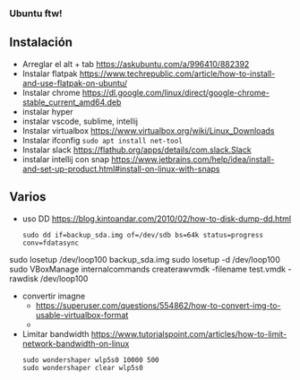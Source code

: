 ### Ubuntu ftw!
## Instalación
* Arreglar el alt + tab https://askubuntu.com/a/996410/882392
* Instalar flatpak https://www.techrepublic.com/article/how-to-install-and-use-flatpak-on-ubuntu/
* Instalar chrome https://dl.google.com/linux/direct/google-chrome-stable_current_amd64.deb
* instalar hyper
* instalar vscode, sublime, intellij
* Instalar virtualbox https://www.virtualbox.org/wiki/Linux_Downloads
* Instalar ifconfig `sudo apt install net-tool`
* Instalar slack https://flathub.org/apps/details/com.slack.Slack
* instalar intellij con snap https://www.jetbrains.com/help/idea/install-and-set-up-product.html#install-on-linux-with-snaps

## Varios
* uso DD https://blog.kintoandar.com/2010/02/how-to-disk-dump-dd.html
    ```
    sudo dd if=backup_sda.img of=/dev/sdb bs=64k status=progress conv=fdatasync
    ```
sudo losetup /dev/loop100 backup_sda.img
sudo losetup -d /dev/loop100
sudo VBoxManage internalcommands createrawvmdk -filename test.vmdk -rawdisk /dev/loop100
* convertir imagne
    - https://superuser.com/questions/554862/how-to-convert-img-to-usable-virtualbox-format
    - 
* Limitar bandwidth https://www.tutorialspoint.com/articles/how-to-limit-network-bandwidth-on-linux
    ```
    sudo wondershaper wlp5s0 10000 500
    sudo wondershaper clear wlp5s0
    ```